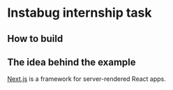 # Instabug internship task

## How to build


## The idea behind the example

[Next.js](https://github.com/zeit/next.js) is a framework for server-rendered React apps.
